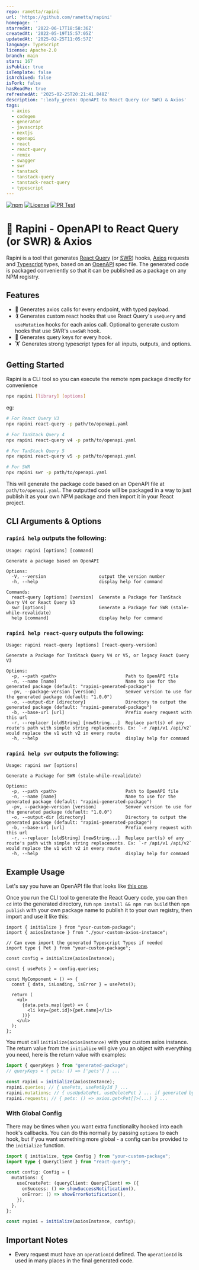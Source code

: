 ```yaml
---
repo: rametta/rapini
url: 'https://github.com/rametta/rapini'
homepage: ''
starredAt: '2022-06-17T18:58:36Z'
createdAt: '2022-05-19T15:57:05Z'
updatedAt: '2025-02-25T11:05:57Z'
language: TypeScript
license: Apache-2.0
branch: main
stars: 167
isPublic: true
isTemplate: false
isArchived: false
isFork: false
hasReadMe: true
refreshedAt: '2025-02-25T20:21:41.848Z'
description: ':leafy_green: OpenAPI to React Query (or SWR) & Axios'
tags:
  - axios
  - codegen
  - generator
  - javascript
  - nextjs
  - openapi
  - react
  - react-query
  - remix
  - swagger
  - swr
  - tanstack
  - tanstack-query
  - tanstack-react-query
  - typescript
---
```


[![npm](https://img.shields.io/npm/v/rapini.svg)](http://npm.im/rapini)
[![License](https://img.shields.io/github/license/rametta/rapini)](https://opensource.org/licenses/Apache-2.0)
[![PR Test](https://github.com/rametta/rapini/actions/workflows/test.yml/badge.svg)](https://github.com/rametta/rapini/actions/workflows/test.yml)

# :leafy_green: Rapini - OpenAPI to React Query (or SWR) & Axios

Rapini is a tool that generates [React Query](https://tanstack.com/query/latest/) (or [SWR](https://swr.vercel.app/)) hooks, [Axios](https://axios-http.com/) requests and [Typescript](https://www.typescriptlang.org/) types, based on an [OpenAPI](https://www.openapis.org/) spec file.
The generated code is packaged conveniently so that it can be published as a package on any NPM registry.

## Features

- :bicyclist: Generates axios calls for every endpoint, with typed payload.
- :golfing: Generates custom react hooks that use React Query's `useQuery` and `useMutation` hooks for each axios call. Optional to generate custom hooks that use SWR's `useSWR` hook.
- :rowboat: Generates query keys for every hook.
- :weight_lifting: Generates strong typescript types for all inputs, outputs, and options.

## Getting Started

Rapini is a CLI tool so you can execute the remote npm package directly for convenience

```sh
npx rapini [library] [options]
```

eg:

```sh
# For React Query V3
npx rapini react-query -p path/to/openapi.yaml

# For TanStack Query 4
npx rapini react-query v4 -p path/to/openapi.yaml

# For TanStack Query 5
npx rapini react-query v5 -p path/to/openapi.yaml

# For SWR
npx rapini swr -p path/to/openapi.yaml
```

This will generate the package code based on an OpenAPI file at `path/to/openapi.yaml`. The outputted code will be packaged in a way to just publish it as your own NPM package and then import it in your React project.

## CLI Arguments & Options

### `rapini help` outputs the following:

```
Usage: rapini [options] [command]

Generate a package based on OpenAPI

Options:
  -V, --version                    output the version number
  -h, --help                       display help for command

Commands:
  react-query [options] [version]  Generate a Package for TanStack Query V4 or React Query V3
  swr [options]                    Generate a Package for SWR (stale-while-revalidate)
  help [command]                   display help for command
```

### `rapini help react-query` outputs the following:

```
Usage: rapini react-query [options] [react-query-version]

Generate a Package for TanStack Query V4 or V5, or legacy React Query V3

Options:
  -p, --path <path>                          Path to OpenAPI file
  -n, --name [name]                          Name to use for the generated package (default: "rapini-generated-package")
  -pv, --package-version [version]           Semver version to use for the generated package (default: "1.0.0")
  -o, --output-dir [directory]               Directory to output the generated package (default: "rapini-generated-package")
  -b, --base-url [url]                       Prefix every request with this url
  -r, --replacer [oldString] [newString...]  Replace part(s) of any route's path with simple string replacements. Ex: `-r /api/v1 /api/v2` would replace the v1 with v2 in every route
  -h, --help                                 display help for command
```

### `rapini help swr` outputs the following:

```
Usage: rapini swr [options]

Generate a Package for SWR (stale-while-revalidate)

Options:
  -p, --path <path>                          Path to OpenAPI file
  -n, --name [name]                          Name to use for the generated package (default: "rapini-generated-package")
  -pv, --package-version [version]           Semver version to use for the generated package (default: "1.0.0")
  -o, --output-dir [directory]               Directory to output the generated package (default: "rapini-generated-package")
  -b, --base-url [url]                       Prefix every request with this url
  -r, --replacer [oldString] [newString...]  Replace part(s) of any route's path with simple string replacements. Ex: `-r /api/v1 /api/v2` would replace the v1 with v2 in every route
  -h, --help                                 display help for command
```

## Example Usage

Let's say you have an OpenAPI file that looks like [this one](./example-openapi.yaml).

Once you run the CLI tool to generate the React Query code, you can then `cd` into the generated directory, run `npm install && npm run build` then `npm publish` with your own package name to publish it to your own registry, then import and use it like this:

```tsx
import { initialize } from "your-custom-package";
import { axiosInstance } from "./your-custom-axios-instance";

// Can even import the generated Typescript Types if needed
import type { Pet } from "your-custom-package";

const config = initialize(axiosInstance);

const { usePets } = config.queries;

const MyComponent = () => {
  const { data, isLoading, isError } = usePets();

  return (
    <ul>
      {data.pets.map((pet) => (
        <li key={pet.id}>{pet.name}</li>
      ))}
    </ul>
  );
};
```

You must call `initialize(axiosInstance)` with your custom axios instance. The return value from the `initialize` will give you an object with everything you need, here is the return value with examples:

```ts
import { queryKeys } from "generated-package";
// queryKeys = { pets: () => ['pets'] } ...

const rapini = initialize(axiosInstance);
rapini.queries; // { usePets, usePetById } ...
rapini.mutations; // { useUpdatePet, useDeletePet } ... if generated by SWR, there will be no property `mutations`
rapini.requests; // { pets: () => axios.get<Pet[]>(...) } ...
```

### With Global Config

There may be times when you want extra functionality hooked into each hook's callbacks. You can do this normally by passing `options` to each hook, but if you want something more global - a config can be provided to the `initialize` function.

```ts
import { initialize, type Config } from "your-custom-package";
import type { QueryClient } from "react-query";

const config: Config = {
  mutations: {
    useCreatePet: (queryClient: QueryClient) => ({
      onSuccess: () => showSuccessNotification(),
      onError: () => showErrorNotification(),
    }),
  },
};

const rapini = initialize(axiosInstance, config);
```

## Important Notes

- Every request must have an `operationId` defined. The `operationId` is used in many places in the final generated code.
